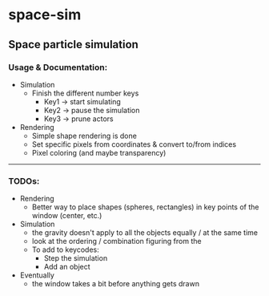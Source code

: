 # space-sim
Space particle simulation
-----
### Usage & Documentation:
- Simulation
  - Finish the different number keys
    - Key1 -> start simulating
    - Key2 -> pause the simulation
    - Key3 -> prune actors
- Rendering
  - Simple shape rendering is done
  - Set specific pixels from coordinates & convert to/from indices
  - Pixel coloring (and maybe transparency)
-----
### TODOs:
- Rendering
  - Better way to place shapes (spheres, rectangles) in key points of the window (center, etc.)
- Simulation
  - the gravity doesn't apply to all the objects equally / at the same time
  - look at the ordering / combination figuring from the
  - To add to keycodes:
    - Step the simulation
    - Add an object
- Eventually
  - the window takes a bit before anything gets drawn